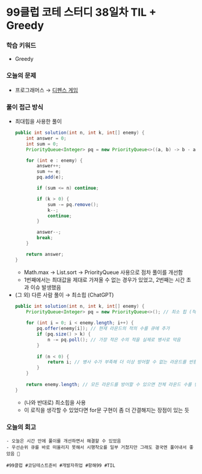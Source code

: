 # 99클럽 코테 스터디 38일차 TIL + Greedy

### 학습 키워드
- Greedy

### 오늘의 문제
- 프로그래머스 → [디펜스 게임](https://school.programmers.co.kr/learn/courses/30/lessons/142085)

### 풀이 접근 방식
- 최대힙을 사용한 풀이
  ```java
  public int solution(int n, int k, int[] enemy) {
      int answer = 0;
      int sum = 0;
      PriorityQueue<Integer> pq = new PriorityQueue<>((a, b) -> b - a);

      for (int e : enemy) {
          answer++;
          sum += e;
          pq.add(e);

          if (sum <= n) continue;

          if (k > 0) {
              sum -= pq.remove();
              k--;
              continue;
          }

          answer--;
          break;
      }

      return answer;
  }
  ```
  - Math.max → List.sort → PriorityQueue 사용으로 점차 풀이를 개선함
  - 1번째에서는 최대값을 제대로 가져올 수 없는 경우가 있었고, 2번째는 시간 초과 이슈 발생했음
- (그 외) 다른 사람 풀이 → 최소힙 (ChatGPT)
  ```java
  public int solution(int n, int k, int[] enemy) {
      PriorityQueue<Integer> pq = new PriorityQueue<>(); // 최소 힙 (적 수가 작은 순서대로 정렬)
      
      for (int i = 0; i < enemy.length; i++) {
          pq.offer(enemy[i]); // 현재 라운드의 적의 수를 큐에 추가
          if (pq.size() > k) {
              n -= pq.poll(); // 가장 적은 수의 적을 실제로 병사로 막음
          }
          
          if (n < 0) {
              return i; // 병사 수가 부족해 더 이상 방어할 수 없는 라운드를 반환
          }
      }
      
      return enemy.length; // 모든 라운드를 방어할 수 있으면 전체 라운드 수를 반환
  }
  ```
  - (나와 반대로) 최소힙을 사용
  - 이 로직을 생각할 수 있었다면 for문 구현이 좀 더 간결해지는 장점이 있는 듯 
### 오늘의 회고
    - 오늘은 시간 안에 풀이를 개선하면서 해결할 수 있었음
    - 우선순위 큐를 바로 떠올리지 못해서 시행착오를 일부 거쳤지만 그래도 결국엔 풀어내서 좋았음 🙂

``#99클럽 #코딩테스트준비 #개발자취업 #항해99 #TIL``